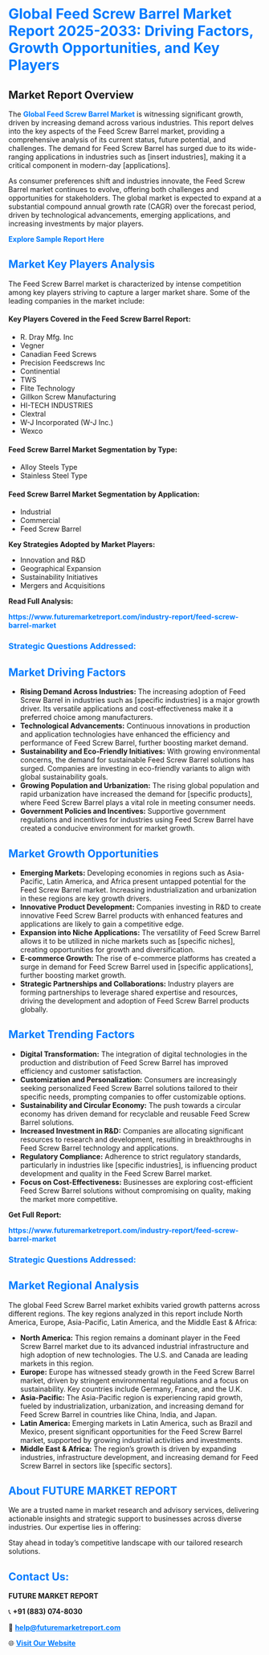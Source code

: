 <h1 style="color: #007BFF;">Global Feed Screw Barrel Market Report 2025-2033: Driving Factors, Growth Opportunities, and Key Players</h1>

<section id="overview">
<h2>Market Report Overview</h2>
<p>The <a href="https://www.futuremarketreport.com/industry-report/feed-screw-barrel-market" style="color: #007BFF; text-decoration: none;"><strong>Global Feed Screw Barrel Market</strong></a> is witnessing significant growth, driven by increasing demand across various industries. This report delves into the key aspects of the Feed Screw Barrel market, providing a comprehensive analysis of its current status, future potential, and challenges. The demand for Feed Screw Barrel has surged due to its wide-ranging applications in industries such as [insert industries], making it a critical component in modern-day [applications].</p>
<p>As consumer preferences shift and industries innovate, the Feed Screw Barrel market continues to evolve, offering both challenges and opportunities for stakeholders. The global market is expected to expand at a substantial compound annual growth rate (CAGR) over the forecast period, driven by technological advancements, emerging applications, and increasing investments by major players.</p>
</section>

<section id="overview">
<p><a href="https://www.futuremarketreport.com/request-sample/reportId=108014" style="color: #007BFF; text-decoration: none;"><strong>Explore Sample Report Here</strong></a></p>
</section>

<section id="key-players">
<h2 style="color: #007BFF;">Market Key Players Analysis</h2>
<p>The Feed Screw Barrel market is characterized by intense competition among key players striving to capture a larger market share. Some of the leading companies in the market include:</p>
<h4>Key Players Covered in the Feed Screw Barrel Report:</h4>
<ul><li>R. Dray Mfg. Inc</li><li>Vegner</li><li>Canadian Feed Screws</li><li>Precision Feedscrews Inc</li><li>Continential</li><li>TWS</li><li>Flite Technology</li><li>Gillkon Screw Manufacturing</li><li>HI-TECH INDUSTRIES</li><li>Clextral</li><li>W-J Incorporated (W-J Inc.)</li><li>Wexco</li></ul>
<h4>Feed Screw Barrel Market Segmentation by Type:</h4>
<ul><li>Alloy Steels Type</li><li>Stainless Steel Type</li></ul>

<h4>Feed Screw Barrel Market Segmentation by Application:</h4>
<ul><li>Industrial</li><li>Commercial</li><li>Feed Screw Barrel</li></ul>
<p><strong>Key Strategies Adopted by Market Players:</strong></p>
<ul>
<li>Innovation and R&D</li>
<li>Geographical Expansion</li>
<li>Sustainability Initiatives</li>
<li>Mergers and Acquisitions</li>
</ul>
</section>

<section>
<p><strong>Read Full Analysis: </strong></p><a href="https://www.futuremarketreport.com/industry-report/feed-screw-barrel-market" style="color: #007BFF; text-decoration: none;"><strong>https://www.futuremarketreport.com/industry-report/feed-screw-barrel-market</strong></a>
<h3 style="color: #007BFF;">Strategic Questions Addressed:</h3>
</section>

<section id="driving-factors">
<h2 style="color: #007BFF;">Market Driving Factors</h2>
<ul>
<li><strong>Rising Demand Across Industries:</strong> The increasing adoption of Feed Screw Barrel in industries such as [specific industries] is a major growth driver. Its versatile applications and cost-effectiveness make it a preferred choice among manufacturers.</li>
<li><strong>Technological Advancements:</strong> Continuous innovations in production and application technologies have enhanced the efficiency and performance of Feed Screw Barrel, further boosting market demand.</li>
<li><strong>Sustainability and Eco-Friendly Initiatives:</strong> With growing environmental concerns, the demand for sustainable Feed Screw Barrel solutions has surged. Companies are investing in eco-friendly variants to align with global sustainability goals.</li>
<li><strong>Growing Population and Urbanization:</strong> The rising global population and rapid urbanization have increased the demand for [specific products], where Feed Screw Barrel plays a vital role in meeting consumer needs.</li>
<li><strong>Government Policies and Incentives:</strong> Supportive government regulations and incentives for industries using Feed Screw Barrel have created a conducive environment for market growth.</li>
</ul>
</section>

<section id="growth-opportunities">
<h2 style="color: #007BFF;">Market Growth Opportunities</h2>
<ul>
<li><strong>Emerging Markets:</strong> Developing economies in regions such as Asia-Pacific, Latin America, and Africa present untapped potential for the Feed Screw Barrel market. Increasing industrialization and urbanization in these regions are key growth drivers.</li>
<li><strong>Innovative Product Development:</strong> Companies investing in R&D to create innovative Feed Screw Barrel products with enhanced features and applications are likely to gain a competitive edge.</li>
<li><strong>Expansion into Niche Applications:</strong> The versatility of Feed Screw Barrel allows it to be utilized in niche markets such as [specific niches], creating opportunities for growth and diversification.</li>
<li><strong>E-commerce Growth:</strong> The rise of e-commerce platforms has created a surge in demand for Feed Screw Barrel used in [specific applications], further boosting market growth.</li>
<li><strong>Strategic Partnerships and Collaborations:</strong> Industry players are forming partnerships to leverage shared expertise and resources, driving the development and adoption of Feed Screw Barrel products globally.</li>
</ul>
</section>

<section id="trending-factors">
<h2 style="color: #007BFF;">Market Trending Factors</h2>
<ul>
<li><strong>Digital Transformation:</strong> The integration of digital technologies in the production and distribution of Feed Screw Barrel has improved efficiency and customer satisfaction.</li>
<li><strong>Customization and Personalization:</strong> Consumers are increasingly seeking personalized Feed Screw Barrel solutions tailored to their specific needs, prompting companies to offer customizable options.</li>
<li><strong>Sustainability and Circular Economy:</strong> The push towards a circular economy has driven demand for recyclable and reusable Feed Screw Barrel solutions.</li>
<li><strong>Increased Investment in R&D:</strong> Companies are allocating significant resources to research and development, resulting in breakthroughs in Feed Screw Barrel technology and applications.</li>
<li><strong>Regulatory Compliance:</strong> Adherence to strict regulatory standards, particularly in industries like [specific industries], is influencing product development and quality in the Feed Screw Barrel market.</li>
<li><strong>Focus on Cost-Effectiveness:</strong> Businesses are exploring cost-efficient Feed Screw Barrel solutions without compromising on quality, making the market more competitive.</li>
</ul>
</section>

<section>
<p><strong>Get Full Report: </strong></p><a href="https://www.futuremarketreport.com/industry-report/feed-screw-barrel-market" style="color: #007BFF; text-decoration: none;"><strong>https://www.futuremarketreport.com/industry-report/feed-screw-barrel-market</strong></a>
<h3 style="color: #007BFF;">Strategic Questions Addressed:</h3>
</section>


<section id="regional-analysis">
<h2 style="color: #007BFF;">Market Regional Analysis</h2>
<p>The global Feed Screw Barrel market exhibits varied growth patterns across different regions. The key regions analyzed in this report include North America, Europe, Asia-Pacific, Latin America, and the Middle East & Africa:</p>
<ul>
<li><strong>North America:</strong> This region remains a dominant player in the Feed Screw Barrel market due to its advanced industrial infrastructure and high adoption of new technologies. The U.S. and Canada are leading markets in this region.</li>
<li><strong>Europe:</strong> Europe has witnessed steady growth in the Feed Screw Barrel market, driven by stringent environmental regulations and a focus on sustainability. Key countries include Germany, France, and the U.K.</li>
<li><strong>Asia-Pacific:</strong> The Asia-Pacific region is experiencing rapid growth, fueled by industrialization, urbanization, and increasing demand for Feed Screw Barrel in countries like China, India, and Japan.</li>
<li><strong>Latin America:</strong> Emerging markets in Latin America, such as Brazil and Mexico, present significant opportunities for the Feed Screw Barrel market, supported by growing industrial activities and investments.</li>
<li><strong>Middle East & Africa:</strong> The region’s growth is driven by expanding industries, infrastructure development, and increasing demand for Feed Screw Barrel in sectors like [specific sectors].</li>
</ul>
</section>

<footer>
<h2 style="color: #007BFF;">About FUTURE MARKET REPORT</h2>
<p>We are a trusted name in market research and advisory services, delivering actionable insights and strategic support to businesses across diverse industries. Our expertise lies in offering:</p>

<p>Stay ahead in today’s competitive landscape with our tailored research solutions.</p>

<h2 style="color: #007BFF;">Contact Us:</h2>
<p><strong>FUTURE MARKET REPORT</strong></p>
<p>📞 <strong>+91 (883) 074-8030</strong></p>
<p>📧 <strong><a href="mailto:help@futuremarketreport.com" style="color: #007BFF;">help@futuremarketreport.com</a></strong></p>
<p>🌐 <strong><a href="https://www.futuremarketreport.com/" style="color: #007BFF;">Visit Our Website</a></strong></p>
</footer>